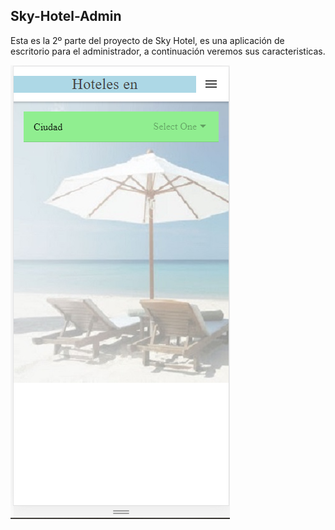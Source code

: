 Sky-Hotel-Admin
-----------------

Esta es la 2º parte del proyecto de Sky Hotel, es una aplicación de escritorio para el administrador, a continuación veremos sus caracteristicas.


![Aquí la descripción de la imagen por si no carga](https://github.com/AdrianJimenezMontilla/Sky-Hotel-Admin/blob/master/imagen2/16.png)
